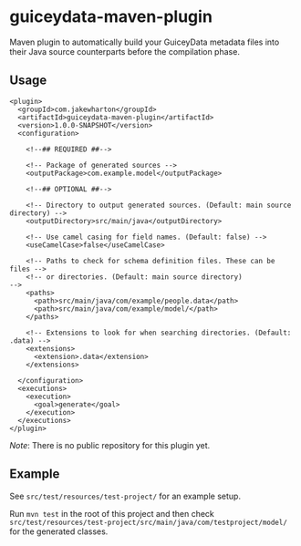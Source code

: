 guiceydata-maven-plugin
=======================

Maven plugin to automatically build your GuiceyData metadata files into their
Java source counterparts before the compilation phase.


Usage
-----

    <plugin>
      <groupId>com.jakewharton</groupId>
      <artifactId>guiceydata-maven-plugin</artifactId>
      <version>1.0.0-SNAPSHOT</version>
      <configuration>
      
        <!--## REQUIRED ##-->
        
        <!-- Package of generated sources -->
        <outputPackage>com.example.model</outputPackage>
        
        <!--## OPTIONAL ##-->
        
        <!-- Directory to output generated sources. (Default: main source directory) -->
        <outputDirectory>src/main/java</outputDirectory>
        
        <!-- Use camel casing for field names. (Default: false) -->
        <useCamelCase>false</useCamelCase>
        
        <!-- Paths to check for schema definition files. These can be files -->
        <!-- or directories. (Default: main source directory)               -->
        <paths>
          <path>src/main/java/com/example/people.data</path>
          <path>src/main/java/com/example/model/</path>
        </paths>
        
        <!-- Extensions to look for when searching directories. (Default: .data) -->
        <extensions>
          <extension>.data</extension>
        </extensions>
        
      </configuration>
      <executions>
        <execution>
          <goal>generate</goal>
        </execution>
      </executions>
    </plugin>

*Note*: There is no public repository for this plugin yet.


Example
-------

See `src/test/resources/test-project/` for an example setup.

Run `mvn test` in the root of this project and then check
`src/test/resources/test-project/src/main/java/com/testproject/model/` for the
generated classes.
